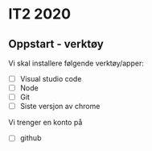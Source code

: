 # IT2 2020

## Oppstart  - verktøy

Vi skal installere følgende verktøy/apper:

* [ ] Visual studio code
* [ ] Node
* [ ] Git
* [ ] Siste versjon av chrome

Vi trenger en konto på

* [ ] github



